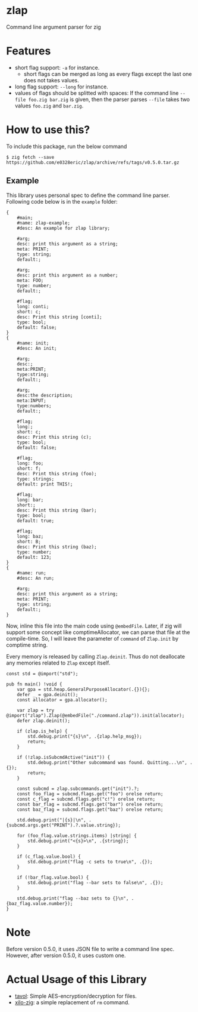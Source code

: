 # zlap
Command line argument parser for zig

# Features
- short flag support: `-a` for instance.
    - short flags can be merged as long as every flags except the last one does not takes values.
- long flag support: `--long` for instance.
- values of flags should be splitted with spaces:
  If the command line `--file foo.zig bar.zig` is given, then the parser parses `--file` takes
  two values `foo.zig` and `bar.zig`.

# How to use this?
To include this package, run the below command
```console
$ zig fetch --save https://github.com/e0328eric/zlap/archive/refs/tags/v0.5.0.tar.gz
```

## Example
This library uses personal spec to define the command line parser.
Following code below is in the `example` folder:
```
{
    #main;
    #name: zlap-example;
    #desc: An example for zlap library;

    #arg;
    desc: print this argument as a string;
    meta: PRINT;
    type: string;
    default:;

    #arg;
    desc: print this argument as a number;
    meta: FOO;
    type: number;
    default:;

    #flag;
    long: conti;
    short: c;
    desc: Print this string [conti];
    type: bool;
    default: false;
}
{
    #name: init;
    #desc: An init;

    #arg;
    desc:;
    meta:PRINT;
    type:string;
    default:;

    #arg;
    desc:the description;
    meta:INPUT;
    type:numbers;
    default:;

    #flag;
    long:;
    short: c;
    desc: Print this string (c);
    type: bool;
    default: false;

    #flag;
    long: foo;
    short: f;
    desc: Print this string (foo);
    type: strings;
    default: print THIS!;

    #flag;
    long: bar;
    short:;
    desc: Print this string (bar);
    type: bool;
    default: true;

    #flag;
    long: baz;
    short: B;
    desc: Print this string (baz);
    type: number;
    default: 123;
}
{
    #name: run;
    #desc: An run;

    #arg;
    desc: print this argument as a string;
    meta: PRINT;
    type: string;
    default:;
}
```

Now, inline this file into the main code using `@embedFile`. Later, if zig will support some
concept like comptimeAllocator, we can parse that file at the compile-time.
So, I will leave the parameter of `command` of `Zlap.init` by comptime string.

Every memory is released by calling `Zlap.deinit`. Thus do not deallocate any memories related to
`Zlap` except itself.

```zig
const std = @import("std");

pub fn main() !void {
    var gpa = std.heap.GeneralPurposeAllocator(.{}){};
    defer _ = gpa.deinit();
    const allocator = gpa.allocator();

    var zlap = try @import("zlap").Zlap(@embedFile("./command.zlap")).init(allocator);
    defer zlap.deinit();

    if (zlap.is_help) {
        std.debug.print("{s}\n", .{zlap.help_msg});
        return;
    }

    if (!zlap.isSubcmdActive("init")) {
        std.debug.print("Other subcommand was found. Quitting...\n", .{});
        return;
    }

    const subcmd = zlap.subcommands.get("init").?;
    const foo_flag = subcmd.flags.get("foo") orelse return;
    const c_flag = subcmd.flags.get("c!") orelse return;
    const bar_flag = subcmd.flags.get("bar") orelse return;
    const baz_flag = subcmd.flags.get("baz") orelse return;

    std.debug.print("|{s}|\n", .{subcmd.args.get("PRINT").?.value.string});

    for (foo_flag.value.strings.items) |string| {
        std.debug.print("<{s}>\n", .{string});
    }

    if (c_flag.value.bool) {
        std.debug.print("flag -c sets to true\n", .{});
    }

    if (!bar_flag.value.bool) {
        std.debug.print("flag --bar sets to false\n", .{});
    }

    std.debug.print("flag --baz sets to {}\n", .{baz_flag.value.number});
}
```

# Note
Before version 0.5.0, it uses JSON file to write a command line spec.
However, after version 0.5.0, it uses custom one.

# Actual Usage of this Library
- [tavol](https://github.com/e0328eric/tavol): Simple AES-encryption/decryption for files.
- [xilo-zig](https://github.com/e0328eric/xilo-zig): a simple replacement of `rm` command.
